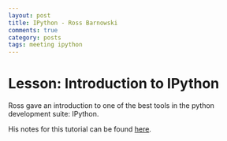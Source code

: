 ```yaml
---
layout: post
title: IPython - Ross Barnowski
comments: true
category: posts
tags: meeting ipython
---
```



# Lesson: Introduction to IPython

Ross gave an introduction to one of the best tools in the python development 
suite: IPython. 

His notes for this tutorial can be found [here].

[here]: https://github.com/thehackerwithin/berkeley/tree/master/IPython "here"


